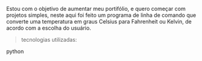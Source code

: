 Estou com o objetivo de aumentar meu portifólio, e quero começar com projetos simples, neste aqui foi feito um programa de linha de comando que converte uma temperatura em graus Celsius para Fahrenheit ou Kelvin, de acordo com a escolha do usuário.

>tecnologias utilizadas:
    
    
 python